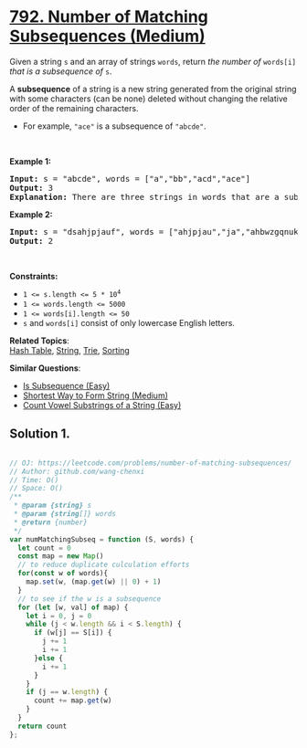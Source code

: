 # [792. Number of Matching Subsequences (Medium)](https://leetcode.com/problems/number-of-matching-subsequences/)

<p>Given a string <code>s</code> and an array of strings <code>words</code>, return <em>the number of</em> <code>words[i]</code> <em>that is a subsequence of</em> <code>s</code>.</p>

<p>A <strong>subsequence</strong> of a string is a new string generated from the original string with some characters (can be none) deleted without changing the relative order of the remaining characters.</p>

<ul>
	<li>For example, <code>"ace"</code> is a subsequence of <code>"abcde"</code>.</li>
</ul>

<p>&nbsp;</p>
<p><strong>Example 1:</strong></p>

<pre><strong>Input:</strong> s = "abcde", words = ["a","bb","acd","ace"]
<strong>Output:</strong> 3
<strong>Explanation:</strong> There are three strings in words that are a subsequence of s: "a", "acd", "ace".
</pre>

<p><strong>Example 2:</strong></p>

<pre><strong>Input:</strong> s = "dsahjpjauf", words = ["ahjpjau","ja","ahbwzgqnuk","tnmlanowax"]
<strong>Output:</strong> 2
</pre>

<p>&nbsp;</p>
<p><strong>Constraints:</strong></p>

<ul>
	<li><code>1 &lt;= s.length &lt;= 5 * 10<sup>4</sup></code></li>
	<li><code>1 &lt;= words.length &lt;= 5000</code></li>
	<li><code>1 &lt;= words[i].length &lt;= 50</code></li>
	<li><code>s</code> and <code>words[i]</code> consist of only lowercase English letters.</li>
</ul>


**Related Topics**:  
[Hash Table](https://leetcode.com/tag/hash-table/), [String](https://leetcode.com/tag/string/), [Trie](https://leetcode.com/tag/trie/), [Sorting](https://leetcode.com/tag/sorting/)

**Similar Questions**:
* [Is Subsequence (Easy)](https://leetcode.com/problems/is-subsequence/)
* [Shortest Way to Form String (Medium)](https://leetcode.com/problems/shortest-way-to-form-string/)
* [Count Vowel Substrings of a String (Easy)](https://leetcode.com/problems/count-vowel-substrings-of-a-string/)

## Solution 1.

```js

// OJ: https://leetcode.com/problems/number-of-matching-subsequences/
// Author: github.com/wang-chenxi
// Time: O()
// Space: O()
/**
 * @param {string} s
 * @param {string[]} words
 * @return {number}
 */
var numMatchingSubseq = function (S, words) {
  let count = 0
  const map = new Map()
  // to reduce duplicate culculation efforts
  for(const w of words){
    map.set(w, (map.get(w) || 0) + 1)
  }
  // to see if the w is a subsequence
  for (let [w, val] of map) {
    let i = 0, j = 0
    while (j < w.length && i < S.length) {
      if (w[j] == S[i]) {
        j += 1
        i += 1
      }else {
        i += 1
      }
    }
    if (j == w.length) {
      count += map.get(w)
    }    
  }
  return count
};

```
